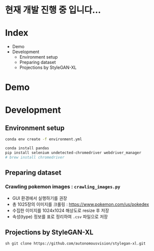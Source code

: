 # 현재 개발 진행 중 입니다...

# Index
- Demo
- Development
  - Environment setup
  - Preparing dataset
  - Projections by StyleGAN-XL


# Demo



# Development

## Environment setup
```sh
conda env create -f environment.yml

conda install pandas
pip install selenium undetected-chromedriver webdriver_manager
# brew install chromedriver
```

## Preparing dataset

### Crawling pokemon images : `crawling_images.py`
- GUI 환경에서 실행하기를 권장
- 총 1025장의 이미지를 크롤링 : https://www.pokemon.com/us/pokedex
- 수집한 이미지를 1024x1024 해상도로 resize 후 저장
- 속성(type) 정보를 표로 정리하여 `.csv` 파일으로 저장


## Projections by StyleGAN-XL

``sh
git clone https://github.com/autonomousvision/stylegan-xl.git
``


